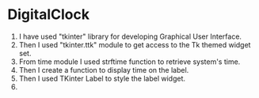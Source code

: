 # DigitalClock

 1. I have used "tkinter" library for developing Graphical User Interface.
 2. Then I used "tkinter.ttk" module to get access to the Tk themed widget set.
 3. From time module I  used strftime function to retrieve system's time.
 4. Then I create a function to display time on the label.
 5. Then I used TKinter Label to style the label widget.
 6. 
